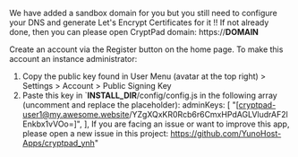 We have added a sandbox domain for you but you still need to configure your DNS and generate Let's Encrypt Certificates for it !!
If not already done, then you can please open CryptPad domain: https://__DOMAIN__

Create an account via the Register button on the home page. To make this account an instance administrator:
1. Copy the public key found in User Menu (avatar at the top right) > Settings > Account > Public Signing Key
2. Paste this key in `__INSTALL_DIR__/config/config.js in the following array (uncomment and replace the placeholder):
adminKeys: [
        "[cryptpad-user1@my.awesome.website/YZgXQxKR0Rcb6r6CmxHPdAGLVludrAF2lEnkbx1vVOo=]",
],
If you are facing an issue or want to improve this app, please open a new issue in this project: https://github.com/YunoHost-Apps/cryptpad_ynh"
